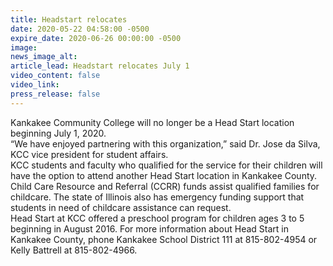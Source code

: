 ```yaml
---
title: Headstart relocates
date: 2020-05-22 04:58:00 -0500
expire_date: 2020-06-26 00:00:00 -0500
image:
news_image_alt:
article_lead: Headstart relocates July 1
video_content: false
video_link:
press_release: false
---
```


Kankakee Community College will no longer be a Head Start location beginning July 1, 2020.&nbsp;<br>“We have enjoyed partnering with this organization,” said Dr. Jose da Silva, KCC vice president for student affairs.&nbsp;<br>KCC students and faculty who qualified for the service for their children will have the option to attend another Head Start location in Kankakee County. Child Care Resource and Referral (CCRR) funds assist qualified families for childcare. The state of Illinois also has emergency funding support that students in need of childcare assistance can request.&nbsp;<br>Head Start at KCC offered a preschool program for children ages 3 to 5 beginning in August 2016. For more information about Head Start in Kankakee County, phone Kankakee School District 111 at 815-802-4954 or Kelly Battrell at 815-802-4966.<br>&nbsp;